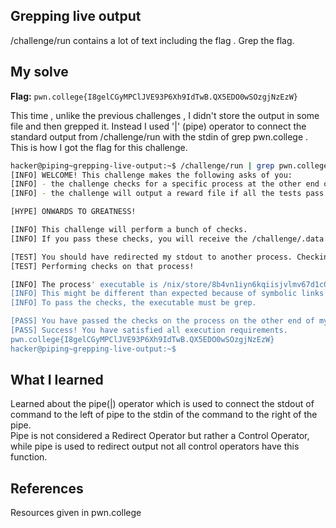 ## Grepping live output 
/challenge/run contains a lot of  text including the flag . Grep the flag.

## My solve
**Flag:** `pwn.college{I8gelCGyMPClJVE93P6Xh9IdTwB.QX5EDO0wSOzgjNzEzW}`

This time , unlike the previous challenges , I didn't store the output in some file and then grepped it. Instead I used '|' (pipe) operator to connect the standard 
output from /challenge/run with the stdin of grep pwn.college .  This is how I got the flag for this challenge.

```bash
hacker@piping~grepping-live-output:~$ /challenge/run | grep pwn.college
[INFO] WELCOME! This challenge makes the following asks of you:
[INFO] - the challenge checks for a specific process at the other end of stdout : grep
[INFO] - the challenge will output a reward file if all the tests pass : /challenge/.data.txt

[HYPE] ONWARDS TO GREATNESS!

[INFO] This challenge will perform a bunch of checks.
[INFO] If you pass these checks, you will receive the /challenge/.data.txt file.

[TEST] You should have redirected my stdout to another process. Checking...
[TEST] Performing checks on that process!

[INFO] The process' executable is /nix/store/8b4vn1iyn6kqiisjvlmv67d1c0p3j6wj-gnugrep-3.11/bin/grep.
[INFO] This might be different than expected because of symbolic links (for example, from /usr/bin/python to /usr/bin/python3 to /usr/bin/python3.8).
[INFO] To pass the checks, the executable must be grep.

[PASS] You have passed the checks on the process on the other end of my stdout!
[PASS] Success! You have satisfied all execution requirements.
pwn.college{I8gelCGyMPClJVE93P6Xh9IdTwB.QX5EDO0wSOzgjNzEzW}
hacker@piping~grepping-live-output:~$
```

## What I learned 
Learned about the pipe(|) operator which is used to connect the stdout of command to the left of pipe to the stdin of the command to the right of the pipe.<br>
Pipe is not considered a Redirect Operator but rather a Control Operator,
while pipe is used to redirect output not all control operators have this function.
## References
Resources given in pwn.college 
